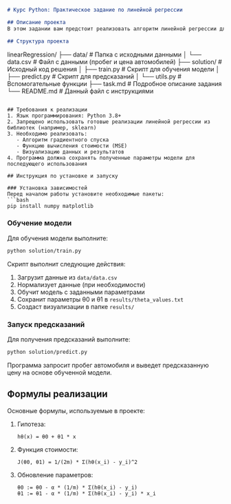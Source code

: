 ```markdown
# Курс Python: Практическое задание по линейной регрессии

## Описание проекта
В этом задании вам предстоит реализовать алгоритм линейной регрессии для предсказания цены автомобиля на основе его пробега. Проект включает полный цикл работы с моделью машинного обучения: от подготовки данных до визуализации результатов.

## Структура проекта
```
linearRegression/
├── data/                       # Папка с исходными данными
│   └── data.csv                # Файл с данными (пробег и цена автомобилей)
├── solution/                   # Исходный код решения
│   ├── train.py                # Скрипт для обучения модели
│   ├── predict.py              # Скрипт для предсказаний
│   └── utils.py                # Вспомогательные функции
├── task.md                     # Подробное описание задания
└── README.md                   # Данный файл с инструкциями
```

## Требования к реализации
1. Язык программирования: Python 3.8+
2. Запрещено использовать готовые реализации линейной регрессии из библиотек (например, sklearn)
3. Необходимо реализовать:
   - Алгоритм градиентного спуска
   - Функцию вычисления стоимости (MSE)
   - Визуализацию данных и результатов
4. Программа должна сохранять полученные параметры модели для последующего использования

## Инструкция по установке и запуску

### Установка зависимостей
Перед началом работы установите необходимые пакеты:
```bash
pip install numpy matplotlib
```

### Обучение модели
Для обучения модели выполните:
```bash
python solution/train.py
```

Скрипт выполнит следующие действия:
1. Загрузит данные из `data/data.csv`
2. Нормализует данные (при необходимости)
3. Обучит модель с заданными параметрами
4. Сохранит параметры θ0 и θ1 в `results/theta_values.txt`
5. Создаст визуализации в папке `results/`

### Запуск предсказаний
Для получения предсказаний выполните:
```bash
python solution/predict.py
```

Программа запросит пробег автомобиля и выведет предсказанную цену на основе обученной модели.

## Формулы реализации
Основные формулы, используемые в проекте:

1. Гипотеза:
   ```
   hθ(x) = θ0 + θ1 * x
   ```

2. Функция стоимости:
   ```
   J(θ0, θ1) = 1/(2m) * Σ(hθ(x_i) - y_i)^2
   ```

3. Обновление параметров:
   ```
   θ0 := θ0 - α * (1/m) * Σ(hθ(x_i) - y_i)
   θ1 := θ1 - α * (1/m) * Σ(hθ(x_i) - y_i) * x_i
   ```

```